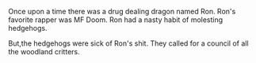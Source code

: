 Once upon a time there was a drug dealing dragon named Ron. Ron's favorite rapper was MF Doom. Ron had a nasty habit of molesting hedgehogs.

But,the hedgehogs were sick of Ron's shit. They called for a council of all the woodland critters.  
